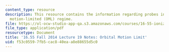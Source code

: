 ```yaml
---
content_type: resource
description: This resource contains the information regarding probes in the orbital
  motion-limited (OML) regime.
file: https://ol-ocw-studio-app-qa.s3.amazonaws.com/courses/16-55-ionized-gases-fall-2014/f53c05597fb5cac840eaa8e88655d5c0_MIT16_55F14_Lecture19.pdf
file_type: application/pdf
resourcetype: Document
title: '16.55 Fall 2014 Lecture 19 Notes: Orbital Motion Limit'
uid: f53c0559-7fb5-cac8-40ea-a8e88655d5c0
---
```

